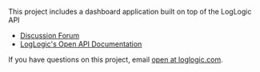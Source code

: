 This project includes a dashboard application built on top of the LogLogic API
  * [Discussion Forum](http://open.loglogic.com/forum)
  * [LogLogic's Open API Documentation](http://open.loglogic.com/guide)

If you have questions on this project, email [open at loglogic.com](mailto:open@loglogic.com).